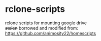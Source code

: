 # rclone-scripts
rclone scripts for mounting google drive <br />
~~stolen~~ borrowed and modified from: https://github.com/animosity22/homescripts
